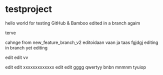# testproject
hello world for testing GitHub & Bamboo
edited in a branch
agaim

terve

cahnge from new_feature_branch_v2
editoidaan vaan
ja taas
fgjdgj
editing in branch
yet editing

edit edit vv

edit edit xxxxxxxxxxxxx
edit edit
gggg
qwertyy bnbn mnmnm
tyuiop

